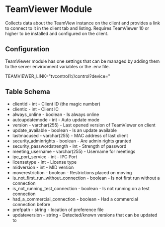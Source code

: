 TeamViewer Module
==============

Collects data about the TeamView instance on the client and provides a link to connect to it in the client tab and listing. Requires TeamViewer 10 or higher to be installed and configured on the client.

Configuration
----

TeamViewer module has one settings that can be managed by adding them to the server environment variables or the .env file. 

TEAMVIEWER_LINK="tvcontrol1://control?device="

Table Schema
----

* clientid - int - Client ID (the magic number)
* clientic - int - Client IC
* always_online - boolean - Is always online
* autoupdatemode - int - Auto update mode
* version - varchar(255) - Last opened version of TeamViewer on client
* update_available - boolean - Is an update available
* lastmacused - varchar(255) - MAC address of last client
* security_adminrights - boolean - Are admin rights granted
* security_passwordstrength - int - Strength of password
* meeting_username - varchar(255) - Username for meetings
* ipc_port_service - int - IPC Port
* licensetype - int - License type
* midversion - int - MID version
* moverestriction - boolean - Restrictions placed on moving
* is_not_first_run_without_connection - boolean - Is not first run without a connection
* is_not_running_test_connection - boolean - Is not running on a test connection
* had_a_commercial_connection - boolean - Had a commercial connection before
* prefpath - string - location of preference file
* updateversion - string - Detected/known versions that can be updated to
